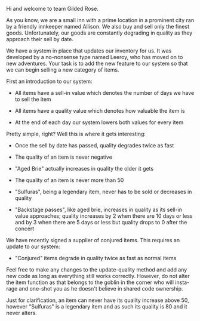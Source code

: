 Hi and welcome to team Gilded Rose.

As you know, we are a small inn with a prime location in a prominent city ran
by a friendly innkeeper named Allison.  We also buy and sell only the finest
goods. Unfortunately, our goods are constantly degrading in quality as they
approach their sell by date.

We have a system in place that updates our inventory for us. It was developed
by a no-nonsense type named Leeroy, who has moved on to new adventures. Your
task is to add the new feature to our system so that we can begin selling a
new category of items.

First an introduction to our system:

- All items have a sell-in value which denotes the number of days we have to
  sell the item

- All items have a quality value which denotes how valuable the item is

- At the end of each day our system lowers both values for every item

Pretty simple, right? Well this is where it gets interesting:

- Once the sell by date has passed, quality degrades twice as fast

- The quality of an item is never negative

- "Aged Brie" actually increases in quality the older it gets

- The quality of an item is never more than 50

- "Sulfuras", being a legendary item, never has to be sold or decreases in
  quality

- "Backstage passes", like aged brie, increases in quality as its sell-in
  value approaches; quality increases by 2 when there are 10 days or less
  and by 3 when there are 5 days or less but quality drops to 0 after the
  concert

We have recently signed a supplier of conjured items. This requires an update
to our system:

- "Conjured" items degrade in quality twice as fast as normal items

Feel free to make any changes to the update-quality method and add any new code
as long as everything still works correctly. However, do not alter the item
function as that belongs to the goblin in the corner who will insta-rage and
one-shot you as he doesn't believe in shared code ownership.


Just for clarification, an item can never have its quality increase above 50,
however "Sulfuras" is a legendary item and as such its quality is 80 and it
never alters.